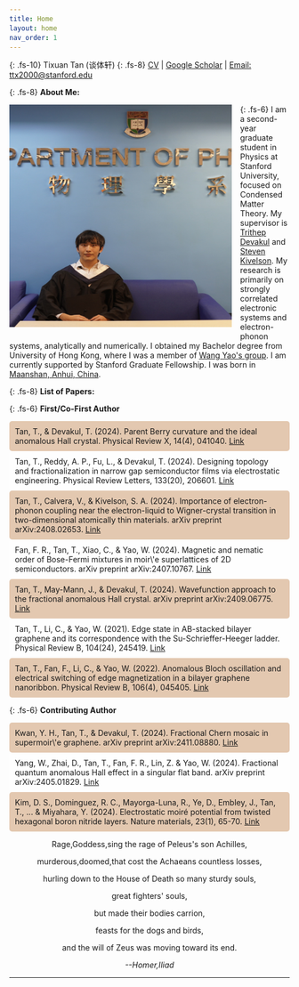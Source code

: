 ```yaml
---
title: Home
layout: home
nav_order: 1
---
```


{: .fs-10}
Tixuan Tan (谈体轩)
{: .fs-8}
[CV](https://www.overleaf.com/read/qqcvntsrfjtp#c79579)  |  [Google Scholar](https://scholar.google.com/citations?user=cMTmdfQAAAAJ&hl=zh-TW)  |  [Email: ttx2000@stanford.edu](mailto:ttx2000@stanford.edu)

{: .fs-8}
**About Me:**

<div style="float: left; margin-right: 15px; margin-bottom: 15px;">
  <img src="assets\images\myself.jpg" width="400" height="400" alt="Sample Image">
</div>


{: .fs-6}
I am a second-year graduate student in Physics at Stanford University, focused on Condensed Matter Theory. My supervisor is [Trithep Devakul](https://physics.stanford.edu/people/trithep-devakul) and [Steven Kivelson](https://sitp.stanford.edu/people/steven-kivelson). My research is primarily on strongly correlated electronic systems and electron-phonon systems, analytically and numerically. I obtained my Bachelor degree from University of Hong Kong, where I was a member of [Wang Yao's group](https://www.physics.hku.hk/~wangyao/). I am currently supported by Stanford Graduate Fellowship. I was born in [Maanshan, Anhui, China](https://zh.wikipedia.org/wiki/%E9%A9%AC%E9%9E%8D%E5%B1%B1%E5%B8%82%E7%AC%AC%E4%BA%8C%E4%B8%AD%E5%AD%A6).


{: .fs-8}
**List of Papers:**

{: .fs-6}
**First/Co-First Author**

<div class="fs-6" style="background-color: rgba(210, 165, 125, 0.6); padding: 10px; border-radius: 5px;">
  Tan, T., & Devakul, T. (2024). Parent Berry curvature and the ideal anomalous Hall crystal. Physical Review X, 14(4), 041040. 
 <a href="https://journals.aps.org/prx/abstract/10.1103/PhysRevX.14.041040">Link</a>
</div>

<div class="fs-6" style="background-color: rgba(256, 256, 256, 0.6); padding: 10px; border-radius: 5px;">
  Tan, T., Reddy, A. P., Fu, L., & Devakul, T. (2024). Designing topology and fractionalization in narrow gap semiconductor films via electrostatic engineering. Physical Review Letters, 133(20), 206601.
 <a href="https://journals.aps.org/prl/abstract/10.1103/PhysRevLett.133.206601">Link</a>
</div>

<div class="fs-6" style="background-color: rgba(210, 165, 125, 0.6); padding: 10px; border-radius: 5px;">
  Tan, T., Calvera, V., & Kivelson, S. A. (2024). Importance of electron-phonon coupling near the electron-liquid to Wigner-crystal transition in two-dimensional atomically thin materials. arXiv preprint arXiv:2408.02653.
 <a href="https://arxiv.org/abs/2408.02653">Link</a>
</div>

<div class="fs-6" style="background-color: rgba(256, 256, 256, 0.6); padding: 10px; border-radius: 5px;">
  Fan, F. R., Tan, T., Xiao, C., & Yao, W. (2024). Magnetic and nematic order of Bose-Fermi mixtures in moir\'e superlattices of 2D semiconductors. arXiv preprint arXiv:2407.10767.
 <a href="https://arxiv.org/abs/2407.10767">Link</a>
</div>

<div class="fs-6" style="background-color: rgba(210, 165, 125, 0.6); padding: 10px; border-radius: 5px;">
  Tan, T., May-Mann, J., & Devakul, T. (2024). Wavefunction approach to the fractional anomalous Hall crystal. arXiv preprint arXiv:2409.06775.
 <a href="https://arxiv.org/abs/2409.06775">Link</a>
</div>

<div class="fs-6" style="background-color: rgba(256, 256, 256, 0.6); padding: 10px; border-radius: 5px;">
  Tan, T., Li, C., & Yao, W. (2021). Edge state in AB-stacked bilayer graphene and its correspondence with the Su-Schrieffer-Heeger ladder. Physical Review B, 104(24), 245419.
 <a href="https://journals.aps.org/prb/abstract/10.1103/PhysRevB.104.245419">Link</a>
</div>

<div class="fs-6" style="background-color: rgba(210, 165, 125, 0.6); padding: 10px; border-radius: 5px;">
 Tan, T., Fan, F., Li, C., & Yao, W. (2022). Anomalous Bloch oscillation and electrical switching of edge magnetization in a bilayer graphene nanoribbon. Physical Review B, 106(4), 045405.
 <a href="https://journals.aps.org/prb/abstract/10.1103/PhysRevB.106.045405">Link</a>
</div>





{: .fs-6}
**Contributing Author**

<div class="fs-6" style="background-color: rgba(210, 165, 125, 0.6); padding: 10px; border-radius: 5px;">
 Kwan, Y. H., Tan, T., & Devakul, T. (2024). Fractional Chern mosaic in supermoir\'e graphene. arXiv preprint arXiv:2411.08880.
 <a href="https://arxiv.org/abs/2411.08880">Link</a>
</div>


<div class="fs-6" style="background-color: rgba(256, 256, 256, 0.6); padding: 10px; border-radius: 5px;">
 Yang, W., Zhai, D., Tan, T., Fan, F. R., Lin, Z. & Yao, W. (2024). Fractional quantum anomalous Hall effect in a singular flat band. arXiv preprint arXiv:2405.01829.
 <a href="https://arxiv.org/abs/2405.01829">Link</a>
</div>


<div class="fs-6" style="background-color: rgba(210, 165, 125, 0.6); padding: 10px; border-radius: 5px;">
Kim, D. S., Dominguez, R. C., Mayorga-Luna, R., Ye, D., Embley, J., Tan, T., ... & Miyahara, Y. (2024). Electrostatic moiré potential from twisted hexagonal boron nitride layers. Nature materials, 23(1), 65-70.
 <a href="https://www.nature.com/articles/s41563-023-01637-7">Link</a>
</div>




   <footer class="fs-4" style="text-align: center;">
<p >Rage,Goddess,sing the rage of Peleus's son Achilles,</p>
<p >murderous,doomed,that cost the Achaeans countless losses,</p>
<p >hurling down to the House of Death so many sturdy souls,</p>
<p>great fighters' souls,</p>
<p >but made their bodies carrion,</p>
<p >feasts for the dogs and birds,</p>
<p >and the will of Zeus was moving toward its end.</p>

 <p style="font-style: italic; " >--Homer,Iliad</p>              
    </footer>




----

